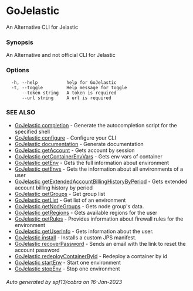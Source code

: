 # GoJelastic

An Alternative CLI for Jelastic

### Synopsis

An Alternative and not official CLI for Jelastic

### Options

```
  -h, --help           help for GoJelastic
  -t, --toggle         Help message for toggle
      --token string   A token is required
      --url string     A url is required
```

### SEE ALSO

* [GoJelastic completion](GoJelastic_completion.md)	 - Generate the autocompletion script for the specified shell
* [GoJelastic configure](GoJelastic_configure.md)	 - Configure your CLI
* [GoJelastic documentation](GoJelastic_documentation.md)	 - Generate documentation
* [GoJelastic getAccount](GoJelastic_getAccount.md)	 - Gets account by session
* [GoJelastic getContainerEnvVars](GoJelastic_getContainerEnvVars.md)	 - Gets env vars of container
* [GoJelastic getEnv](GoJelastic_getEnv.md)	 - Gets the full information about environment
* [GoJelastic getEnvs](GoJelastic_getEnvs.md)	 - Gets the information about all environments of a user
* [GoJelastic getExtendedAccountBillingHistoryByPeriod](GoJelastic_getExtendedAccountBillingHistoryByPeriod.md)	 - Gets extended account billing history by period
* [GoJelastic getGroups](GoJelastic_getGroups.md)	 - Get group list
* [GoJelastic getList](GoJelastic_getList.md)	 - Get list of an environment
* [GoJelastic getNodeGroups](GoJelastic_getNodeGroups.md)	 - Gets node group's data.
* [GoJelastic getRegions](GoJelastic_getRegions.md)	 - Gets available regions for the user
* [GoJelastic getRules](GoJelastic_getRules.md)	 - Provides information about firewall rules for the environment
* [GoJelastic getUserInfo](GoJelastic_getUserInfo.md)	 - Gets information about the user.
* [GoJelastic install](GoJelastic_install.md)	 - Installs a custom JPS manifest.
* [GoJelastic recoverPassword](GoJelastic_recoverPassword.md)	 - Sends an email with the link to reset the account password
* [GoJelastic redeployContainerById](GoJelastic_redeployContainerById.md)	 - Redeploy a container by id
* [GoJelastic startEnv](GoJelastic_startEnv.md)	 - Start one environment
* [GoJelastic stopEnv](GoJelastic_stopEnv.md)	 - Stop one environment

###### Auto generated by spf13/cobra on 16-Jan-2023
